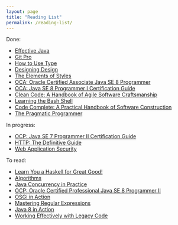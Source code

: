 ```yaml
---
layout: page
title: "Reading List"
permalink: /reading-list/
---
```


Done:

* [Effective Java][effective-java]
* [Git Pro][git-pro]
* [How to Use Type][how-to-use-type]
* [Designing Design][designing-design]
* [The Elements of Styles][elements-of-style]
* [OCA: Oracle Certified Associate Java SE 8 Programmer][ocajp]
* [OCA: Java SE 8 Programmer I Certification Guide][ocajp-manning]
* [Clean Code: A Handbook of Agile Software Craftsmanship][clean-code]
* [Learning the Bash Shell][bash-shell]
* [Code Complete: A Practical Handbook of Software Construction][code-complete]
* [The Pragmatic Programmer][pragmatic-programmer]

In progress:

* [OCP: Java SE 7 Programmer II Certification Guide][ocpjp-manning]
* [HTTP: The Definitive Guide][http]
* [Web Application Security][web-app-security]

To read:

* [Learn You a Haskell for Great Good!][haskell]
* [Algorithms][algs4]
* [Java Concurrency in Practice][java-concurrency]
* [OCP: Oracle Certified Professional Java SE 8 Programmer II][ocpjp]
* [OSGi in Action][osgi-in-action]
* [Mastering Regular Expressions][mastering-regex]
* [Java 8 in Action][java8-manning]
* [Working Effectively with Legacy Code][legacy-code]

[algs4]: https://www.amazon.com/Algorithms-4th-Robert-Sedgewick/dp/032157351X
[clean-code]: https://www.amazon.com/Clean-Code-Handbook-Software-Craftsmanship/dp/0132350882
[code-complete]: https://www.amazon.com/Code-Complete-Practical-Handbook-Construction/dp/0735619670
[effective-java]: https://www.amazon.com/Effective-Java-2nd-Joshua-Bloch/dp/0321356683
[elements-of-style]: https://www.amazon.com/Elements-Style-Fourth-William-Strunk/dp/020530902X
[git-pro]: https://www.amazon.com/Pro-Git-Scott-Chacon/dp/1484200772
[haskell]: https://www.amazon.com/Learn-You-Haskell-Great-Good/dp/1593272839
[ocajp]: https://www.amazon.com/OCA-Certified-Associate-Programmer-1Z0-808/dp/1118957407
[ocpjp]: https://www.amazon.com/OCP-Certified-Professional-Programmer-1Z1-809/dp/1119067901
[ocajp-manning]: https://www.manning.com/books/oca-java-se-8-programmer-i-certification-guide
[ocpjp-manning]: https://www.manning.com/books/ocp-java-se-7-programmer-ii-certification-guide
[how-to-use-type]: https://www.amazon.com/How-Use-Type-Lindsey-Marshall/dp/1856698971
[designing-design]: https://www.amazon.com/Designing-Design-Kenya-Hara/dp/3037784504
[java-concurrency]: https://www.amazon.com/Java-Concurrency-Practice-Brian-Goetz/dp/0321349601
[bash-shell]: https://www.amazon.com/Learning-Bash-Shell-Cameron-Newham/dp/0596009658
[osgi-in-action]: https://www.manning.com/books/osgi-in-action
[mastering-regex]: https://www.amazon.com/Mastering-Regular-Expressions-Jeffrey-Friedl/dp/0596528124
[java8-manning]: https://www.manning.com/books/java-8-in-action
[http]: https://www.amazon.com/HTTP-Definitive-Guide-Guides/dp/1565925092
[web-app-security]: https://www.amazon.com/Web-Application-Security-Beginners-Guide/dp/0071776168
[pragmatic-programmer]: https://www.amazon.com/Pragmatic-Programmer-Journeyman-Master/dp/020161622X
[legacy-code]: https://www.amazon.com/Working-Effectively-Legacy-Michael-Feathers/dp/0131177052
